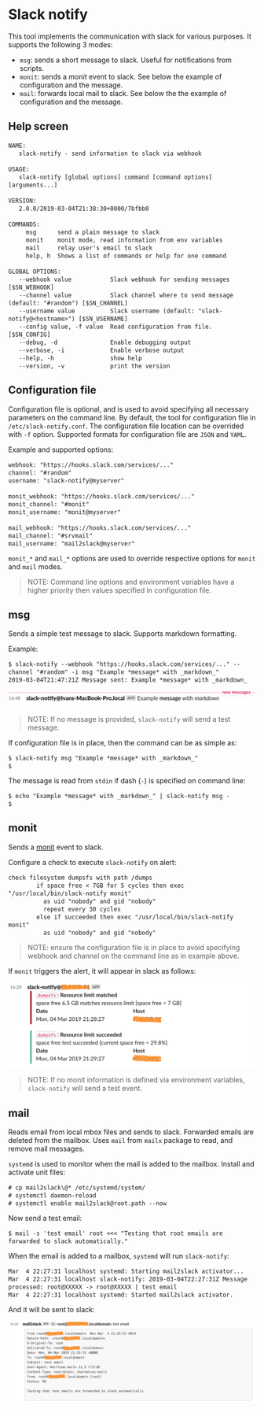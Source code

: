 # Slack notify

This tool implements the communication with slack for various purposes. It
supports the following 3 modes:

- `msg`: sends a short message to slack. Useful for notifications from scripts.
- `monit`: sends a *monit* event to slack. See below the example of
  configuration and the message.
- `mail`: forwards local mail to slack. See below the the example of
  configuration and the message.

## Help screen

```
NAME:
   slack-notify - send information to slack via webhook

USAGE:
   slack-notify [global options] command [command options] [arguments...]

VERSION:
   2.0.0/2019-03-04T21:38:30+0000/7bfbb0

COMMANDS:
     msg      send a plain message to slack
     monit    monit mode, read information from env variables
     mail     relay user's email to slack
     help, h  Shows a list of commands or help for one command

GLOBAL OPTIONS:
   --webhook value           Slack webhook for sending messages [$SN_WEBHOOK]
   --channel value           Slack channel where to send message (default: "#random") [$SN_CHANNEL]
   --username value          Slack username (default: "slack-notify@<hostname>") [$SN_USERNAME]
   --config value, -f value  Read configuration from file. [$SN_CONFIG]
   --debug, -d               Enable debugging output
   --verbose, -i             Enable verbose output
   --help, -h                show help
   --version, -v             print the version
```

## Configuration file

Configuration file is optional, and is used to avoid specifying all necessary
parameters on the command line. By default, the tool for configuration file in
`/etc/slack-notify.conf`. The configuration file location can be overrided with
`-f` option. Supported formats for configuration file are `JSON` and `YAML`.

Example and supported options:

```
webhook: "https://hooks.slack.com/services/..."
channel: "#random"
username: "slack-notify@myserver"

monit_webhook: "https://hooks.slack.com/services/..."
monit_channel: "#monit"
monit_username: "monit@myserver"

mail_webhook: "https://hooks.slack.com/services/..."
mail_channel: "#srvmail"
mail_username: "mail2slack@myserver"
```

`monit_*` and `mail_*` options are used to override respective options for
`monit` and `mail` modes. 

> NOTE: Command line options and environment variables have a higher priority
> then values specified in configuration file.

## msg

Sends a simple test message to slack. Supports markdown formatting.

Example:

    $ slack-notify --webhook "https://hooks.slack.com/services/..." --channel "#random" -i msg "Example *message* with _markdown_"
    2019-03-04T21:47:21Z Message sent: Example *message* with _markdown_

![Slack view](imgs/slack-notify-msg.png)

>NOTE: If no message is provided, `slack-notify` will send a test message.

If configuration file is in place, then the command can be as simple as:

    $ slack-notify msg "Example *message* with _markdown_"
    $

The message is read from `stdin` if dash (`-`) is specified on command line:

    $ echo "Example *message* with _markdown_" | slack-notify msg -
    $


## monit

Sends a [monit](https://mmonit.com/monit/) event to slack.

Configure a check to execute `slack-notify` on alert:

```
check filesystem dumpsfs with path /dumps
        if space free < 7GB for 5 cycles then exec "/usr/local/bin/slack-notify monit"
          as uid "nobody" and gid "nobody"
          repeat every 30 cycles
        else if succeeded then exec "/usr/local/bin/slack-notify monit"
          as uid "nobody" and gid "nobody"
```

>NOTE: ensure the configuration file is in place to avoid specifying webhook and
>channel on the command line as in example above.

If `monit` triggers the alert, it will appear in slack as follows:

![](imgs/slack-notify-monit.png)

>NOTE: If no monit information is defined via environment variables,
>`slack-notify` will send a test event.

## mail

Reads email from local mbox files and sends to slack. Forwarded emails are
deleted from the mailbox. Uses `mail` from `mailx` package to read, and remove
mail messages.

`systemd` is used to monitor when the mail is added to the mailbox. Install and
activate unit files:

    # cp mail2slack\@* /etc/systemd/system/
    # systemctl daemon-reload
    # systemctl enable mail2slack@root.path --now

Now send a test email:

    $ mail -s 'test email' root <<< "Testing that root emails are forwarded to slack automatically."
    
When the email is added to a mailbox, `systemd` will run `slack-notify`:

    Mar  4 22:27:31 localhost systemd: Starting mail2slack activator...
    Mar  4 22:27:31 localhost slack-notify: 2019-03-04T22:27:31Z Message processed: root@XXXXX -> root@XXXXX | test email
    Mar  4 22:27:31 localhost systemd: Started mail2slack activator.

And it will be sent to slack:

![](imgs/slack-notify-mail.png)

